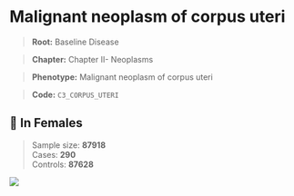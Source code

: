 # Malignant neoplasm of corpus uteri

> **Root:** Baseline Disease  

> **Chapter:** Chapter II- Neoplasms  

> **Phenotype:** Malignant neoplasm of corpus uteri  

> **Code:** `C3_CORPUS_UTERI`

## 👩 In Females  
> Sample size: **87918**  
> Cases: **290**  
> Controls: **87628**
<img src="/Disease/Figures/ALL/Baseline/C3_CORPUS_UTERI.png"/>
<CsvTable src="/Disease/Data/ALL/Baseline/LG_C3_CORPUS_UTERI.csv" label="🔍 View full results" />
